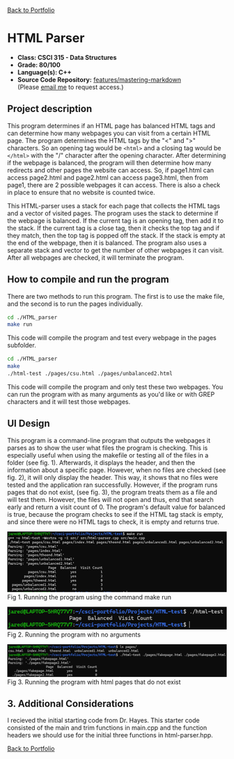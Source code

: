 [Back to Portfolio](./)

HTML Parser
===============

-   **Class: CSCI 315 - Data Structures** 
-   **Grade: 80/100** 
-   **Language(s): C++** 
-   **Source Code Repository:** [features/mastering-markdown](https://guides.github.com/features/mastering-markdown/)  
    (Please [email me](mailto:JRAndraszek@csustudent.net?subject=GitHub%20Access) to request access.)

## Project description

This program determines if an HTML page has balanced HTML tags and can determine how many webpages you can visit from a certain HTML page. The program determines the HTML tags by the "<" and ">" characters. So an opening tag would be ```<html>``` and a closing tag would be ```</html>``` with the "/" character after the opening character. After determining if the webpage is balanced, the program will then determine how many redirects and other pages the website can access. So, if page1.html can access page2.html and page2.html can access page3.html, then from page1, there are 2 possible webpages it can access. There is also a check in place to ensure that no website is counted twice.

This HTML-parser uses a stack for each page that collects the HTML tags and a vector of visited pages. The program uses the stack to determine if the webpage is balanced. If the current tag is an opening tag, then add it to the stack. If the current tag is a close tag, then it checks the top tag and if they match, then the top tag is popped off the stack. If the stack is empty at the end of the webpage, then it is balanced. The program also uses a separate stack and vector to get the number of other webpages it can visit. After all webpages are checked, it will terminate the program.

## How to compile and run the program

There are two methods to run this program. The first is to use the make file, and the second is to run the pages individually.

```bash
cd ./HTML_parser
make run
```
This code will compile the program and test every webpage in the pages subfolder. 

```bash
cd ./HTML_parser
make
./html-test ./pages/csu.html ./pages/unbalanced2.html
```
This code will compile the program and only test these two webpages. You can run the program with as many arguments as you'd like or with GREP characters and it will test those webpages.

## UI Design

<!-- Almost every program requires user interaction, even command-line programs. Include in this section the tasks the user can complete and what the program does. You don't need to include how it works here; that information may go in the project description or in an additional section, depending on its significance. -->

This program is a command-line program that outputs the webpages it parses as to show the user what files the program is checking. This is especially useful when using the makefile or testing all of the files in a folder (see fig. 1). Afterwards, it displays the header, and then the information about a specific page. However, when no files are checked (see fig. 2), it will only display the header. This way, it shows that no files were tested and the application ran successfully. However, if the program runs pages that do not exist, (see fig. 3), the program treats them as a file and will test them. However, the files will not open and thus, end that search early and return a visit count of 0. The program's default value for balanced is true, because the program checks to see if the HTML tag stack is empty, and since there were no HTML tags to check, it is empty and returns true.

![screenshot](images/HTML-test_make_run.png)
Fig 1. Running the program using the command make run

![screenshot](images/HTML-test_no_args.png)  
Fig 2. Running the program with no arguments

![screenshot](images/HTML-test_fake_pages.png)  
Fig 3. Running the program with html pages that do not exist

## 3. Additional Considerations

I recieved the initial starting code from Dr. Hayes. This starter code consisted of the main and trim functions in main.cpp and the function headers we should use for the initial three functions in html-parser.hpp.

[Back to Portfolio](./index.md)